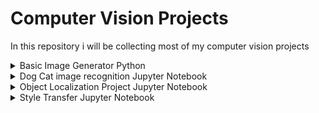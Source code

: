 # Computer Vision Projects

In this repository i will be collecting most of my computer vision projects

<details><summary>Basic Image Generator Python</summary>
<p>
Basic image generator using  <a href="https://github.com/Kubaaa96/Computer-Vision-Projects/blob/master/Basic%20Image%20Generator/main.py">GAN network</a> and CIFAR-10 dataset.
<p>
<figure>
    <img src="https://raw.githubusercontent.com/Kubaaa96/Computer-Vision-Projects/master/Basic%20Image%20Generator/results/real_samples.png" alt="Real" width="250" height="250">
    <figcaption>Real Sample</figcaption>
</figure>
<p>
<figure>
<img src="https://raw.githubusercontent.com/Kubaaa96/Computer-Vision-Projects/master/Basic%20Image%20Generator/results/fake_samples_epoch_002.png" alt="Real" width="250" height="250">
    <figcaption>After 2nd epoch</figcaption>
</figure>
<p>
<figure>
<img src="https://raw.githubusercontent.com/Kubaaa96/Computer-Vision-Projects/master/Basic%20Image%20Generator/results/fake_samples_epoch_014.png" alt="Real" width="250" height="250">
    <figcaption>After 14th epoch</figcaption>
</figure>
<p>
<figure>
<img src="https://raw.githubusercontent.com/Kubaaa96/Computer-Vision-Projects/master/Basic%20Image%20Generator/results/fake_samples_epoch_024.png" alt="Real" width="250" height="250"><p>
    <figcaption>After 24th epoch</figcaption>
</figure>
<p>
<a href="http://www.cs.toronto.edu/~kriz/cifar.html">DATA SET</a>

torchvision == 0.1.9 needed 
</p>
</details>

<details><summary>Dog Cat image recognition Jupyter Notebook</summary>
<p>
Small Project when i used basic CNN to distinguish between cats and dogs 

<a href="https://drive.google.com/drive/folders/1R1eyz1Ddh6jwDFsByN-JhHc7NM7fIGEr?usp=sharing">DATA SET</a>

More info can be found in <a href="https://github.com/Kubaaa96/Computer-Vision-Projects/blob/master/Dog%20Cat%20image%20recognition/main.ipynb">notebook file</a>
</p>
</details>

<details><summary>Object Localization Project Jupyter Notebook</summary>
<p>
Project using Transfer learning with  <a gref="https://arxiv.org/abs/1505.06798">VGG 16</a> <a href="https://github.com/Kubaaa96/Computer-Vision-Projects/blob/master/Object%20Localization%20Project/Object%20Detection.ipynb">network trained</a> on ImageNet data set to accomplish basic Pokemon detection on images and drawing rectangles around them.

<img src="https://raw.githubusercontent.com/Kubaaa96/Computer-Vision-Projects/master/Object%20Localization%20Project/results/result1.JPG" alt="result 1" width="250" height="250"><p>
<img src="https://raw.githubusercontent.com/Kubaaa96/Computer-Vision-Projects/master/Object%20Localization%20Project/results/result2.JPG" alt="Result 2" width="250" height="250"><p>
<img src="https://raw.githubusercontent.com/Kubaaa96/Computer-Vision-Projects/master/Object%20Localization%20Project/results/result3.JPG" alt="Result 3" width="250" height="250"><p>
<img src="https://raw.githubusercontent.com/Kubaaa96/Computer-Vision-Projects/master/Object%20Localization%20Project/results/result4.JPG" alt="Result 4" width="250" height="250"><p>
</p>
</details>

<details><summary>Style Transfer Jupyter Notebook</summary>
<p>
Small project based on <a gref="https://www.cv-foundation.org/openaccess/content_cvpr_2016/papers/Gatys_Image_Style_Transfer_CVPR_2016_paper.pdf">Image Style Transfer Using Convolutional Neural Networks</a> paper. 
<p>
<img src="https://raw.githubusercontent.com/Kubaaa96/Computer-Vision-Projects/master/Style%20Transfer/results/styleTransfer.JPG" alt="Style Transfer" width ="600" height="">

<img src="https://raw.githubusercontent.com/Kubaaa96/Computer-Vision-Projects/master/Style%20Transfer/results/output.gif" alt="Style Transfer Gif" width="600" height="400">
</p>
</details>
